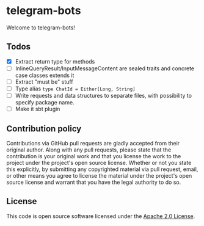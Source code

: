 # telegram-bots

Welcome to telegram-bots!

## Todos
- [X] Extract return type for methods
- [ ] InlineQueryResult/InputMessageContent are sealed traits and concrete case classes extends it
- [ ] Extract "must be" stuff
- [ ] Type alias `type ChatId = Either[Long, String]`
- [ ] Write requests and data structures to separate files, with possibility to specify package name.
- [ ] Make it sbt plugin

## Contribution policy

Contributions via GitHub pull requests are gladly accepted from their original author. Along with any pull requests, please state that the contribution is your original work and that you license the work to the project under the project's open source license. Whether or not you state this explicitly, by submitting any copyrighted material via pull request, email, or other means you agree to license the material under the project's open source license and warrant that you have the legal authority to do so.

## License

This code is open source software licensed under the [Apache 2.0 License](http://www.apache.org/licenses/LICENSE-2.0).
